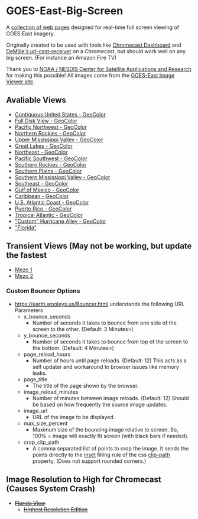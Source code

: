 # GOES-East-Big-Screen
A [collection of web pages](https://earth.wooleys.us) designed for real-time full screen viewing of GOES East imagery.

Originally created to be used with tools like [Chromecast Dashboard](https://boombatower.github.io/chromecast-dashboard/sender/) and [DeMille's url-cast-receiver](https://github.com/DeMille/url-cast-receiver) on a Chromecast, but should work well on any big screen. (For instance an Amazon Fire TV)

Thank you to [NOAA / NESDIS Center for Satellite Applications and Research](https://www.star.nesdis.noaa.gov/star/productdisclaimer.php) for making this possible!
All images come from the [GOES-East Image Viewer site](https://www.star.nesdis.noaa.gov/GOES/index.php).


## Avaliable Views
* [Contiguous United States - GeoColor](<https://earth.wooleys.us/Bouncer.html?image_reload_minutes=5&max_size_percent=115&image_url=https://cdn.star.nesdis.noaa.gov/GOES16/ABI/CONUS/GEOCOLOR/5000x3000.jpg&page_title=CONUS View - GOES-East - GeoColor>)
* [Full Disk View - GeoColor](<https://earth.wooleys.us/Bouncer.html?image_reload_minutes=12&max_size_percent=115&image_url=https://cdn.star.nesdis.noaa.gov/GOES16/ABI/FD/GEOCOLOR/1808x1808.jpg&page_title=East Full Disk View - GOES- - GeoColor>)
* [Pacific Northwest - GeoColor](<https://earth.wooleys.us/Bouncer.html?image_reload_minutes=5&max_size_percent=115&image_url=https://cdn.star.nesdis.noaa.gov/GOES16/ABI/SECTOR/pnw/GEOCOLOR/1200x1200.jpg&page_title=Pacific Northwest - GOES-East - Sector Views - GeoColor>)
* [Northern Rockies - GeoColor](<https://earth.wooleys.us/Bouncer.html?image_reload_minutes=5&max_size_percent=115&image_url=https://cdn.star.nesdis.noaa.gov/GOES16/ABI/SECTOR/nr/GEOCOLOR/1200x1200.jpg&page_title=Northern Rockies - GOES-East - Sector Views - GeoColor>)
* [Upper Mississippi Valley - GeoColor](<https://earth.wooleys.us/Bouncer.html?image_reload_minutes=5&max_size_percent=115&image_url=https://cdn.star.nesdis.noaa.gov/GOES16/ABI/SECTOR/umv/GEOCOLOR/1200x1200.jpg&page_title=Upper Mississippi Valley - GOES-East - Sector Views - GeoColor>)
* [Great Lakes - GeoColor](<https://earth.wooleys.us/Bouncer.html?image_reload_minutes=5&max_size_percent=115&image_url=https://cdn.star.nesdis.noaa.gov/GOES16/ABI/SECTOR/cgl/GEOCOLOR/1200x1200.jpg&page_title=Great Lakes - GOES-East - Sector Views - GeoColor>)
* [Northeast - GeoColor](<https://earth.wooleys.us/Bouncer.html?image_reload_minutes=5&max_size_percent=115&image_url=https://cdn.star.nesdis.noaa.gov/GOES16/ABI/SECTOR/ne/GEOCOLOR/1200x1200.jpg&page_title=Northeast - GOES-East - Sector Views - GeoColor>)
* [Pacific Southwest - GeoColor](<https://earth.wooleys.us/Bouncer.html?image_reload_minutes=5&max_size_percent=115&image_url=https://cdn.star.nesdis.noaa.gov/GOES16/ABI/SECTOR/psw/GEOCOLOR/1200x1200.jpg&page_title=Pacific Southwest - GOES-East - Sector Views - GeoColor>)
* [Southern Rockies - GeoColor](<https://earth.wooleys.us/Bouncer.html?image_reload_minutes=5&max_size_percent=115&image_url=https://cdn.star.nesdis.noaa.gov/GOES16/ABI/SECTOR/sr/GEOCOLOR/1200x1200.jpg&page_title=Southern Rockies - GOES-East - Sector Views - GeoColor>)
* [Southern Plains - GeoColor](<https://earth.wooleys.us/Bouncer.html?image_reload_minutes=5&max_size_percent=115&image_url=https://cdn.star.nesdis.noaa.gov/GOES16/ABI/SECTOR/sp/GEOCOLOR/1200x1200.jpg&page_title=Southern Plains - GOES-East - Sector Views - GeoColor>)
* [Southern Mississippi Valley - GeoColor](<https://earth.wooleys.us/Bouncer.html?image_reload_minutes=5&max_size_percent=115&image_url=https://cdn.star.nesdis.noaa.gov/GOES16/ABI/SECTOR/smv/GEOCOLOR/1200x1200.jpg&page_title=Southern Mississippi Valley - GOES-East - Sector Views - GeoColor>)
* [Southeast - GeoColor](<https://earth.wooleys.us/Bouncer.html?image_reload_minutes=5&max_size_percent=115&image_url=https://cdn.star.nesdis.noaa.gov/GOES16/ABI/SECTOR/se/GEOCOLOR/1200x1200.jpg&page_title=Southeast - GOES-East - Sector Views - GeoColor>)
* [Gulf of Mexico - GeoColor](<https://earth.wooleys.us/Bouncer.html?image_reload_minutes=6&max_size_percent=115&image_url=https://cdn.star.nesdis.noaa.gov/GOES16/ABI/SECTOR/gm/GEOCOLOR/2000x2000.jpg&page_title=Gulf of Mexico - GOES-East - Sector Views - GeoColor>)
* [Caribbean - GeoColor](<https://earth.wooleys.us/Bouncer.html?image_reload_minutes=11&max_size_percent=115&image_url=https://cdn.star.nesdis.noaa.gov/GOES16/ABI/SECTOR/car/GEOCOLOR/4000x4000.jpg&page_title=Caribbean - GOES-East - Sector Views - GeoColor>)
* [U.S. Atlantic Coast - GeoColor](<https://earth.wooleys.us/Bouncer.html?image_reload_minutes=6&max_size_percent=115&image_url=https://cdn.star.nesdis.noaa.gov/GOES16/ABI/SECTOR/eus/GEOCOLOR/2000x2000.jpg&page_title=U.S. Atlantic Coast - GOES-East - Sector Views - GeoColor>)
* [Puerto Rico - GeoColor](<https://earth.wooleys.us/Bouncer.html?image_reload_minutes=6&max_size_percent=115&image_url=https://cdn.star.nesdis.noaa.gov/GOES16/ABI/SECTOR/pr/GEOCOLOR/latest.jpg&page_title=Puerto Rico - GOES-East - Sector Views - GeoColor>)
* [Tropical Atlantic - GeoColor](<https://earth.wooleys.us/Bouncer.html?image_reload_minutes=11&max_size_percent=115&image_url=https://cdn.star.nesdis.noaa.gov/GOES16/ABI/SECTOR/taw/GEOCOLOR/3600x2160.jpg&page_title=Tropical Atlantic - GOES-East - Sector Views - wide view - GeoColor>)
* ["Custom" Hurricane Alley - GeoColor](<https://earth.wooleys.us/Bouncer.html?crop_clip_path=4.9%%206.0%%2053.2%%2019.5%&image_reload_minutes=11&image_url=https://cdn.star.nesdis.noaa.gov/GOES16/ABI/FD/GEOCOLOR/1808x1808.jpg&page_title="Custom" Hurricane Alley - GeoColor>)
* ["Florida"](<https://earth.wooleys.us/Bouncer.html?image_reload_minutes=11&max_size_percent=115&image_url=https://cdn.star.nesdis.noaa.gov/GOES16/ABI/SECTOR/se/GEOCOLOR/1200x1200.jpg&crop_clip_path=37.5%%200%%200%%200%&page_title=Florida%20-%20GOES-East%20-%20Sector%20Views%20-%20GeoColor>)

## Transient Views (May not be working, but update the fastest
* [Mezo 1](<https://earth.wooleys.us/Bouncer.html?image_reload_minutes=1&max_size_percent=115&image_url=https://cdn.star.nesdis.noaa.gov/GOES16/ABI/MESO/M1/GEOCOLOR/latest.jpg&page_title=Mezo View 1&image_reload_minutes=2>)
* [Mezo 2](<https://earth.wooleys.us/Bouncer.html?image_reload_minutes=1&max_size_percent=115&image_url=https://cdn.star.nesdis.noaa.gov/GOES16/ABI/MESO/M2/GEOCOLOR/latest.jpg&page_title=Mezo View 2&image_reload_minutes=2>)

### Custom Bouncer Options
* https://earth.wooleys.us/Bouncer.html understands the following URL Parameters
  * x_bounce_seconds
    * Number of seconds it takes to bounce from one side of the screen to the other. (Default: 3 Minutes>)
  * y_bounce_seconds
    * Number of seconds it takes to bounce from top of the screen to the bottom. (Default: 4 Minutes>)
  * page_reload_hours
    * Number of hours until page reloads. (Default: 12) This acts as a self updater and workaround to browser issues like memory leaks.
  * page_title
    * The title of the page shown by the browser.
  * image_reload_minutes
    * Number of minutes between image reloads. (Default: 12) Should be based on how frequently the source image updates.
  * image_url
    * URL of the image to be displayed.
  * max_size_percent
    * Maximum size of the bouncing image relative to screen. So, 100% = image will exactly fit screen (with black bars if needed).
  * crop_clip_path
    * A comma separated list of points to crop the image. It sends the points directly to the [inset](https://developer.mozilla.org/en-US/docs/Web/CSS/basic-shape#inset()) filling rule of the css [clip-path](https://developer.mozilla.org/en-US/docs/Web/CSS/clip-path) property. (Does not support rounded corners.)

## Image Resolution to High for Chromecast (Causes System Crash)
* ~~[Florida View](<Florida.html>)~~
  * ~~[Highest Resolution Edition](<Florida-Hi-res.html>)~~
